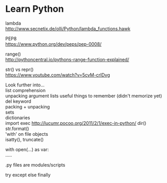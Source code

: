 # Learn Python

lambda    
http://www.secnetix.de/olli/Python/lambda_functions.hawk

PEP8    
https://www.python.org/dev/peps/pep-0008/

range()   
http://pythoncentral.io/pythons-range-function-explained/

str() vs repr()   
https://www.youtube.com/watch?v=5cvM-crlDvg

Look further into...       
list comprehension    
unpacking argument lists
useful things to remember (didn't memorize yet)   
del keyword   
packing + unpacking   
sets    
dictionaries    
import
exec  http://lucumr.pocoo.org/2011/2/1/exec-in-python/
dir()   
str.format()    
'with' on file objects    
isatty(), truncate()    

with open(...) as var:    
.....

.py files are modules/scripts

try
except
else
finally
